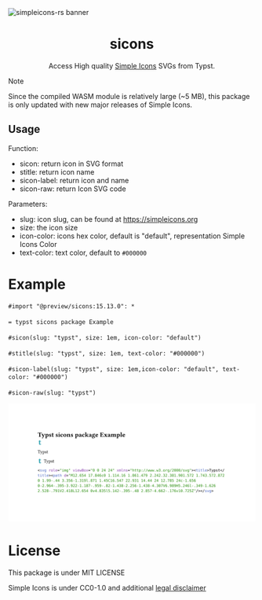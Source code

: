 <picture>
  <source media="(prefers-color-scheme: dark)" srcset="https://github.com/cscnk52/typst-sicons/raw/refs/heads/main/assets/img/typst-dark.png" />
  <source media="(prefers-color-scheme: light)" srcset="https://github.com/cscnk52/typst-sicons/raw/refs/heads/main/assets/img/typst-light.png" />
  <img alt="simpleicons-rs banner" src="https://github.com/cscnk52/typst-sicons/raw/refs/heads/main/assets/img/typst-light.png" />
</picture>

<div align="center">

# sicons

Access High quality [Simple Icons](https://simpleicons.org) SVGs from Typst.

</div>

> [!NOTE]
> Since the compiled WASM module is relatively large (~5 MB), this package is only updated with new major releases of Simple Icons.

## Usage

Function:

- sicon: return icon in SVG format
- stitle: return icon name
- sicon-label: return icon and name
- sicon-raw: return Icon SVG code

Parameters:

- slug: icon slug, can be found at <https://simpleicons.org>
- size: the icon size
- icon-color: icons hex color, default is "default", representation Simple Icons Color
- text-color: text color, default to `#000000`

# Example

```typst
#import "@preview/sicons:15.13.0": *

= typst sicons package Example

#sicon(slug: "typst", size: 1em, icon-color: "default")

#stitle(slug: "typst", size: 1em, text-color: "#000000")

#sicon-label(slug: "typst", size: 1em,icon-color: "default", text-color: "#000000")

#sicon-raw(slug: "typst")

```

![Example page of sicons](https://github.com/cscnk52/typst-sicons/raw/refs/heads/main/test/test.svg)

# License

This package is under MIT LICENSE

Simple Icons is under CC0-1.0 and additional [legal disclaimer](https://github.com/simple-icons/simple-icons/blob/develop/DISCLAIMER.md)
